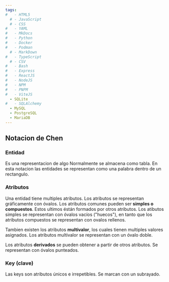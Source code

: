 ```yaml
---
tags:
#   - HTML5
  # - JavaScript
  # - CSS
#   - YAML
#   - MkDocs
#   - Python
#   - Docker
#   - Podman
  # - MarkDown
#   - TypeScript
  # - CSV
#   - Bash
#   - Express
#   - ReactJS
#   - NodeJS
#   - NPM
#   - PNPM
#   - ViteJS
  - SQLite
#   - SQLAlchemy
  - MySQL
  - PostgreSQL
  - MariaDB
---
```






## Notacion de Chen

### Entidad
Es una representacion de algo
Normalmente se almacena como tabla.
En esta notacion las entidades se representan como una palabra dentro de un rectangulo.


### Atributos
Una entidad tiene multiples atributos. Los atributos se representan gráficamente con óvalos.
Los atributos comunes pueden ser **simples o compuestos**. Estos ultimos éstán formados por otros atributos. Los atibutos simples se representan con óvalos vacíos ("huecos"), en tanto que los atributos compuestos se representan con ovalos rellenos.

Tambien existen los atributos **multivalor**, los cuales tienen multiples valores asignados. Los atributos multivalor se representan con un óvalo doble.

Los atributos **derivados** se pueden obtener a partir de otros atributos. Se representan con óvalos punteados.

### Key (clave)

Las keys son atributos únicos e irrepetibles. Se marcan con un subrayado.

